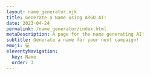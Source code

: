 ```yaml
---
layout: name_generator.njk
title: Generate a Name using ARGO.AI!
date: 2023-04-24
permalink: /name_generator/index.html
metaDescription: A page for the name generating AI!
subtitle: Generate a name for your next campaign!
emoji: 💻
eleventyNavigation:
  key: Name
  order: 3
---
```


